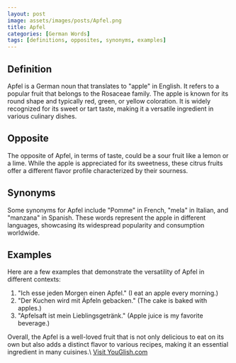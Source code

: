 ```yaml
---
layout: post
image: assets/images/posts/Apfel.png
title: Apfel
categories: [German Words]
tags: [definitions, opposites, synonyms, examples]
---
```


## Definition
Apfel is a German noun that translates to "apple" in English. It refers to a popular fruit that belongs to the Rosaceae family. The apple is known for its round shape and typically red, green, or yellow coloration. It is widely recognized for its sweet or tart taste, making it a versatile ingredient in various culinary dishes.

## Opposite
The opposite of Apfel, in terms of taste, could be a sour fruit like a lemon or a lime. While the apple is appreciated for its sweetness, these citrus fruits offer a different flavor profile characterized by their sourness.

## Synonyms
Some synonyms for Apfel include "Pomme" in French, "mela" in Italian, and "manzana" in Spanish. These words represent the apple in different languages, showcasing its widespread popularity and consumption worldwide.

## Examples
Here are a few examples that demonstrate the versatility of Apfel in different contexts:

1. "Ich esse jeden Morgen einen Apfel." (I eat an apple every morning.)
2. "Der Kuchen wird mit Äpfeln gebacken." (The cake is baked with apples.)
3. "Apfelsaft ist mein Lieblingsgetränk." (Apple juice is my favorite beverage.)

Overall, the Apfel is a well-loved fruit that is not only delicious to eat on its own but also adds a distinct flavor to various recipes, making it an essential ingredient in many cuisines.\ <a id="yg-widget-0" class="youglish-widget" data-query="Apfel" data-lang="german" data-components="8412" data-auto-start="0" data-bkg-color="theme_light" data-title="How%20to%20pronounce%20Apfel%20in%20German"  rel="nofollow" href="https://youglish.com">Visit YouGlish.com</a><script async src="https://youglish.com/public/emb/widget.js" charset="utf-8"></script>